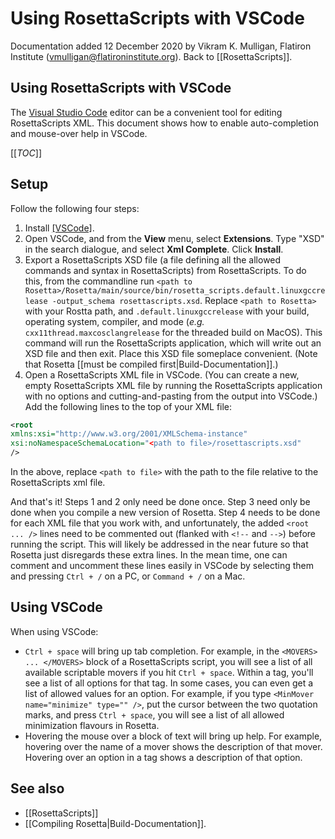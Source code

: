 # Using RosettaScripts with VSCode

Documentation added 12 December 2020 by Vikram K. Mulligan, Flatiron Institute (vmulligan@flatironinstitute.org).
Back to [[RosettaScripts]].

## Using RosettaScripts with VSCode

The [Visual Studio Code](https://code.visualstudio.com/) editor can be a convenient tool for editing RosettaScripts XML.  This document shows how to enable auto-completion and mouse-over help in VSCode.

[[_TOC_]]

## Setup

Follow the following four steps:

1.  Install [[VSCode]](https://code.visualstudio.com/).
2.  Open VSCode, and from the **View** menu, select **Extensions**.  Type "XSD" in the search dialogue, and select **Xml Complete**.  Click **Install**.
3.  Export a RosettaScripts XSD file (a file defining all the allowed commands and syntax in RosettaScripts) from RosettaScripts.  To do this, from the commandline run `<path to Rosetta>/Rosetta/main/source/bin/rosetta_scripts.default.linuxgccrelease -output_schema rosettascripts.xsd`.  Replace `<path to Rosetta>` with your Rostta path, and `.default.linuxgccrelease` with your build, operating system, compiler, and mode (_e.g._ `cxx11thread.maxcosclangrelease` for the threaded build on MacOS).  This command will run the RosettaScripts application, which will write out an XSD file and then exit.  Place this XSD file someplace convenient.  (Note that Rosetta [[must be compiled first|Build-Documentation]].)
4.  Open a RosettaScripts XML file in VSCode.  (You can create a new, empty RosettaScripts XML file by running the RosettaScripts application with no options and cutting-and-pasting from the output into VSCode.)  Add the following lines to the top of your XML file:

```xml
<root
xmlns:xsi="http://www.w3.org/2001/XMLSchema-instance"
xsi:noNamespaceSchemaLocation="<path to file>/rosettascripts.xsd"
/>
```

In the above, replace `<path to file>` with the path to the file relative to the RosettaScripts xml file.

And that's it!  Steps 1 and 2 only need be done once.  Step 3 need only be done when you compile a new version of Rosetta.  Step 4 needs to be done for each XML file that you work with, and unfortunately, the added `<root ... />` lines need to be commented out (flanked with `<!--` and `-->`) before running the script.  This will likely be addressed in the near future so that Rosetta just disregards these extra lines.  In the mean time, one can comment and uncomment these lines easily in VSCode by selecting them and pressing `Ctrl + /` on a PC, or `Command + /` on a Mac.

## Using VSCode

When using VSCode:

* `Ctrl + space` will bring up tab completion.  For example, in the `<MOVERS> ... </MOVERS>` block of a RosettaScripts script, you will see a list of all available scriptable movers if you hit `Ctrl + space`.  Within a tag, you'll see a list of all options for that tag.  In some cases, you can even get a list of allowed values for an option. For example, if you type `<MinMover name="minimize" type="" />`, put the cursor between the two quotation marks, and press `Ctrl + space`, you will see a list of all allowed minimization flavours in Rosetta.
* Hovering the mouse over a block of text will bring up help.  For example, hovering over the name of a mover shows the description of that mover.  Hovering over an option in a tag shows a description of that option.

## See also
*  [[RosettaScripts]]
*  [[Compiling Rosetta|Build-Documentation]].
